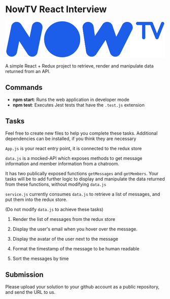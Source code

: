 # NowTV React Interview

![NowTV](./logo.png)

A simple React + Redux project to retrieve, render and manipulate data returned from an API.

## Commands

- **npm start**: Runs the web application in developer mode
- **npm test**: Executes Jest tests that have the `.test.js` extension

## Tasks

Feel free to create new files to help you complete these tasks. Additional dependencies can be installed, if you think they are necessary

`App.js` is your react entry point, it is connected to the redux store

`data.js` is a mocked-API which exposes methods to get message information and member information from a chatroom.

It has two publically exposed functions `getMessages` and `getMembers`. Your tasks will be to add further logic to display and manipulate the data returned from these functions, without modifying `data.js`

`service.js` currently consumes `data.js` to retrieve a list of messages, and put them into the redux store. 

(Do not modify `data.js` to achieve these tasks)

1. Render the list of messages from the redux store

2. Display the user's email when you hover over the message.

3. Display the avatar of the user next to the message

4. Format the timestamp of the message to be human readable

5. Sort the messages by time

## Submission

Please upload your solution to your github account as a public repository, and send the URL to us.